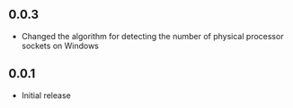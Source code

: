 ## 0.0.3

- Changed the algorithm for detecting the number of physical processor sockets on Windows

## 0.0.1

- Initial release

